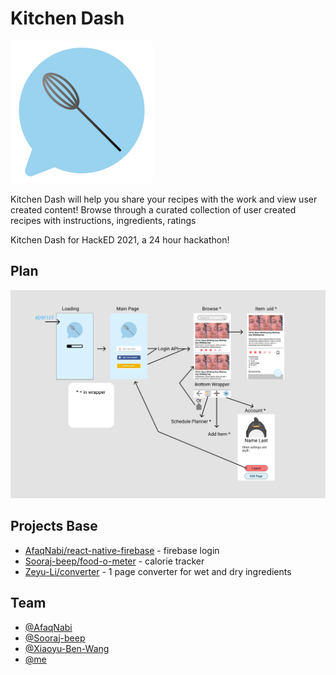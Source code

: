 # Kitchen Dash

<img src="img/logo.png" alt="logo" style="zoom:25%;text-align:center;" />

Kitchen Dash will help you share your recipes with the work and view user created content! Browse through a curated collection of user created recipes with instructions, ingredients, ratings



Kitchen Dash for HackED 2021, a 24 hour hackathon! 

## Plan

![board](img/board.png)



## Projects Base

* [AfaqNabi/react-native-firebase](https://github.com/AfaqNabi/react-native-firebase) - firebase login
* [Sooraj-beep/food-o-meter](https://github.com/Sooraj-beep/food-o-meter) - calorie tracker
* [Zeyu-Li/converter](https://github.com/Zeyu-Li/converter) - 1 page converter for wet and dry ingredients



## Team

* [@AfaqNabi](https://github.com/AfaqNabi)
* [@Sooraj-beep](https://github.com/Sooraj-beep)
* [@Xiaoyu-Ben-Wang](https://github.com/Xiaoyu-Ben-Wang)
* [@me](https://github.com/Zeyu-Li)

